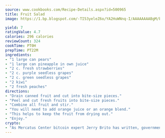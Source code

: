 ```yaml
---
source: www.cookbooks.com/Recipe-Details.aspx?id=500965
title: Fruit Salad
image: https://1.bp.blogspot.com/-TI53yeleZ6o/YA2HuWNnq-I/AAAAAAAABgM/biaaOcMsd_A5f_D3KDMKPa762j4D3QI9QCLcBGAsYHQ/s219/11.png

yield: 7
ratingValue: 4.7
calories: 296 calories
reviewCount: 324
cookTime: PT0H
prepTime: PT22M
ingredients:
- "1 large can pears"
- "1 large can pineapple in own juice"
- "2 c. fresh strawberries"
- "2 c. purple seedless grapes"
- "2 c. green seedless grapes"
- "2 kiwi"
- "2 fresh peaches"
directions:
- "Drain canned fruit and cut into bite-size pieces."
- "Peel and cut fresh fruits into bite-size pieces."
- "Combine all fruit and stir."
- "You will need to add orange juice or an orange blend."
- "This helps to keep the fruit from drying out."
- "Enjoy."
crypto:
- "As Mercatus Center bitcoin expert Jerry Brito has written, government regulation can either be ham-fisted or light to the touch."
---
```


